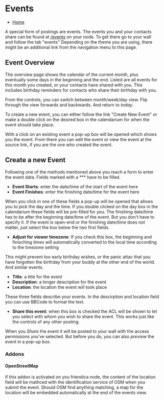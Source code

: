 # Events

* [Home](help)

A special form of postings are events.
The events you and your contacts share can be found at [/events](/events) on your node.
To get there go to your wall and follow the tab "events"
Depending on the theme you are using, there might be an additional link from the navigation menu to this page.

## Event Overview

The overview page shows the calendar of the current month, plus eventually some days in the beginning and the end.
Listed are all events for this month you created, or your contacts have shared with you.
This includes birthday reminders for contacts who share their birthday with you.

From the controls, you can switch between month/week/day view.
Flip through the view forwards and backwards.
And return to *today*.

To create a new event, you can either follow the link "Create New Event" or make a double click on the desired box in the calendarium for when the event should take place.

With a click on an existing event a pop-up box will be opened which shows you the event.
From there you can edit the event or view the event at the source link, if you are the one who created the event.

## Create a new Event

Following one of the methods mentioned above you reach a form to enter the event data.
Fields marked with a *** have to be filled.

* **Event Starts**: enter the date/time of the start of the event here
* **Event Finishes**: enter the finishing date/time for the event here

When you click in one of these fields a pop-up will be opened that allows you to pick the day and the time.
If you double clicked on the day box in the calendarium these fields will be pre-filled for you.
The finishing date/time has to be after the beginning date/time of the event.
But you don't have to specify it.
If the event is open-end or the finishing date/time does not matter, just select the box below the two first fields.

* **Adjust for viewer timezone**: If you check this box, the beginning and finisching times will automatically converted to the local time according to the timezone setting

This might prevent too early birthday wishes, or the panic attac that you have forgotten the birthday from your buddy at the other end of the world.
And similar events.

* **Title**: a title for the event
* **Description**: a longer description for the event
* **Location**: the location the event will took place

These three fields describe your events.
In the descirption and location field you can use BBCode to format the text.

* **Share this event**: when this box is checked the ACL will be shown to let you select with whom you wish to share the event. This works just like the controls of any other posting.

When you *Share* the event it will be posted to your wall with the access permissions you've selected.
But before you do, you can also *preview* the event in a pop-up box.

### Addons

#### OpenStreetMap

If this addon is activated on you friendica node, the content of the location field will be mathced with the identification service of OSM when you submit the event.
Should OSM find anything matching, a map for the location will be embedded automatically at the end of the events view.
